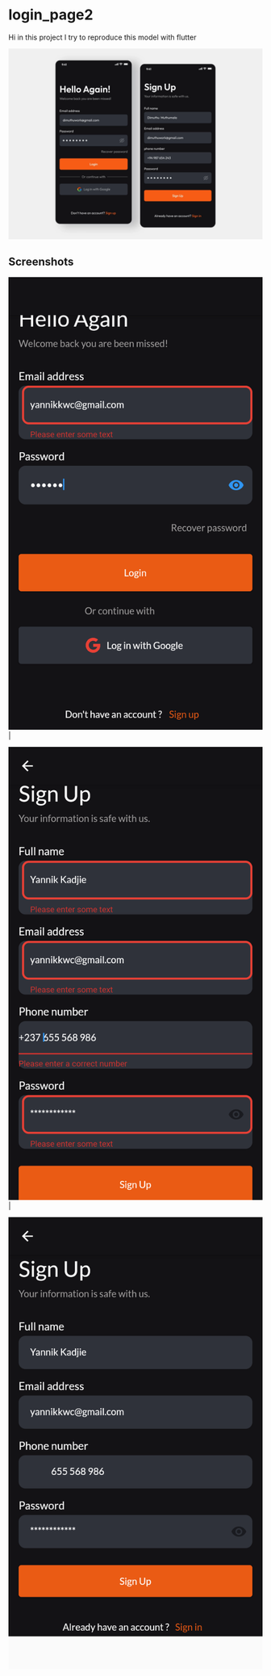 # login_page2

Hi in this project I try to reproduce this model with flutter

![](https://github.com/main-c/my-beginning-with-flutter/blob/main/login_page2/67d7e1b59869484997072e4340940f4d.webp)



## Screenshots

![](https://github.com/main-c/my-beginning-with-flutter/blob/main/login_page2/screenshots/localhost_32869_(iPhone%20SE).png)  | 

![](https://github.com/main-c/my-beginning-with-flutter/blob/main/login_page2/screenshots/localhost_32869_(iPhone%20SE)%20(1).png)  | 

![](https://github.com/main-c/my-beginning-with-flutter/blob/main/login_page2/screenshots/localhost_32869_(iPhone%20SE)%20(2).png)
